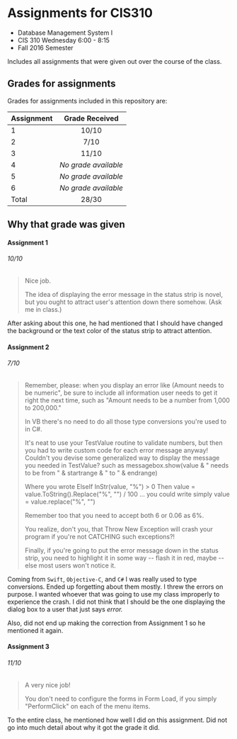 # Assignments for CIS310
* Database Management System I
* CIS 310 Wednesday 6:00 - 8:15
* Fall 2016 Semester

Includes all assignments that were given out over the course of the class.

## Grades for assignments
Grades for assignments included in this repository are:

| Assignment    | Grade Received       |
| ------------- |:--------------------:|
| 1             | 10/10                |
| 2             | 7/10                 |
| 3             | 11/10                |
| 4             | *No grade available* |
| 5             | *No grade available* |
| 6             | *No grade available* |
| Total         | 28/30                |

## Why that grade was given
#### Assignment 1
###### 10/10
>Nice job.
>
>The idea of displaying the error message in the status strip is novel, but you ought to attract user's attention down there somehow.  (Ask me in class.)

After asking about this one, he had mentioned that I should have changed the background or the text color of the status strip to attract attention.

#### Assignment 2
###### 7/10
>Remember, please: when you display an error like (Amount needs to be numeric", be sure to include all information user needs to get it right the next time, such as "Amount needs to be a number from 1,000 to 200,000."
>
>In VB there's no need to do all those type conversions you're used to in C#.
>
>It's neat to use your TestValue routine to validate numbers, but then you had to write custom code for each error message anyway!  Couldn't you devise some generalized way to display the message you needed in TestValue?  such as messagebox.show(value & " needs to be from " & startrange & " to " & endrange)
>
>Where you wrote ElseIf InStr(value, "%") > 0 Then  value = value.ToString().Replace("%", "") / 100 ... you could write simply value = value.replace("%", "")
>
>Remember too that you need to accept both 6 or 0.06 as 6%.
>
>You realize, don't you, that Throw New Exception will crash your program if you're not CATCHING such exceptions?!
>
>Finally, if you're going to put the error message down in the status strip, you need to highlight it in some way -- flash it in red, maybe -- else most users won't notice it.

Coming from ```Swift```, ```Objective-C```, and ```C#``` I was really used to type conversions. Ended up forgetting about them mostly. I threw the errors on purpose. I wanted whoever that was going to use my class improperly to experience the crash. I did not think that I should be the one displaying the dialog box to a user that just says *error.*

Also, did not end up making the correction from Assignment 1 so he mentioned it again.

#### Assignment 3
###### 11/10
> A very nice job!
>
> You don't need to configure the forms in Form Load, if you simply "PerformClick" on each of the menu items.

To the entire class, he mentioned how well I did on this assignment. Did not go into much detail about why it got the grade it did.
